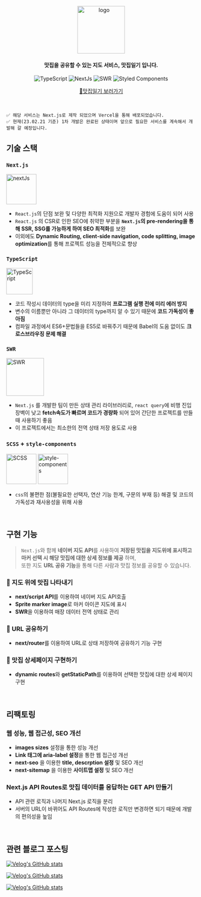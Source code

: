 
<div align="center">
  <br />
  <img width="126" alt="logo" src="https://user-images.githubusercontent.com/67556491/220362834-b25be8a0-a391-4941-b9e9-7f5a48b09fb9.png">
  <br />
  <h4>맛집을 공유할 수 있는 지도 서비스, 맛집일기 입니다.</h4>
  
  ![TypeScript](https://img.shields.io/badge/TypeScript-3178C6?style=flat-square&logo=typescript&logoColor=white)
  ![NextJs](http://img.shields.io/badge/-Next.js-000?style=flat-square&logo=next.js&link=http://zi-gae.github.io/)
  ![SWR](https://img.shields.io/badge/-swr-000?style=flat-square&logo=next.js&link=http://zi-gae.github.io/)
  ![Styled Components](https://img.shields.io/badge/styled--components-DB7093?style=flat-square&logo=styled-components&logoColor=white)
  
 [📍맛집일기 보러가기](https://sujin-map.vercel.app/)
  
</div>

<br />

```
✅ 해당 서비스는 Next.js로 제작 되었으며 Vercel을 통해 배포되었습니다.
✅ 현재(23.02.21 기준) 1차 개발은 완료된 상태이며 앞으로 필요한 서비스를 계속해서 개발해 갈 예정입니다.
```

## 기술 스택
### `Next.js`
<img width="80" alt="nextJs" src="https://user-images.githubusercontent.com/67556491/220366826-2a2fb563-bc9b-4c58-895c-0a958887ed13.png" />

- `React.js`의 단점 보완 및 다양한 최적화 지원으로 개발자 경험에 도움이 되어 사용
- `React.js` 의 CSR로 인한 SEO에 취약한 부분을  **`Next.js`의 pre-rendering을 통해 SSR, SSG를 가능하게 하여 SEO 최적화**를 보완
- 이외에도 **Dynamic Routing, client-side navigation, code splitting, image optimization**를 통해 프로젝트 성능을 전체적으로 향상

### `TypeScript`
<img width="70" alt="TypeScript" src="https://user-images.githubusercontent.com/67556491/220367785-05231ed8-7d19-4ee2-87ae-75ff66a3c71e.png" />

- 코드 작성시 데이터의 type을 미리 지정하여 **프로그램 실행 전에 미리 에러 방지**
- 변수의 이름뿐만 아니라 그 데이터의 type까지 알 수 있기 때문에 **코드 가독성이 좋아짐**
- 컴파일 과정에서 ES6+문법들을 ES5로 바꿔주기 때문에 Babel의 도움 없이도 **크로스브라우징 문제 해결**

### `SWR`
<img width="100" alt="SWR" src="https://user-images.githubusercontent.com/67556491/220367999-d93f48df-1bd9-44cf-bd7c-cb4a561f6b11.png" />

- `Next.js` 를 개발한 팀이 만든 상태 관리 라이브러리로, `react query`에 비행 진입 장벽이 낮고 **fetch속도가 빠르며 코드가 경량화** 되어 있어 간단한 프로젝트를 만들 때 사용하기 좋음
- 이 프로젝트에서는 최소한의 전역 상태 저장 용도로 사용

### `SCSS` + `style-components`
<div align="left">
<img width="80" alt="SCSS" src="https://user-images.githubusercontent.com/67556491/220368281-bcb83a8a-3cd0-4692-9ca8-37104f7f22d1.png" />
<img width="80" alt="style-components" src="https://user-images.githubusercontent.com/67556491/221363549-fdb0dbff-447e-4407-9dd3-c173033b8045.png"/>
</div>

- `css`의 불편한 점(불필요한 선택자, 연산 기능 한계, 구문의 부재 등) 해결 및 코드의 가독성과 재사용성을 위해 사용

<br />

## 구현 기능

> `Next.js`와 함께 **네이버 지도 API**를 사용하여 **저장된 맛집을 지도위에 표시하고 마커 선택 시 해당 맛집에 대한 상세 정보를 제공** 하며, <br /> 또한 지도 **URL 공유 기능**을 통해 다른 사람과 맛집 정보를 공유할 수 있습니다.


### 📍 지도 위에 맛집 나타내기

- **next/script API**를 이용하여 네이버 지도 API호출
- **Sprite marker image**로 마커 아이콘 지도에 표시
- **SWR**을 이용하여 매장 데이터 전역 상태로 관리

### 📲 URL 공유하기

- **next/router**를 이용하여 URL로 상태 저장하여 공유하기 기능 구현

### 🔎 맛집 상세페이지 구현하기

- **dynamic routes**와 **getStaticPath**를 이용하여 선택한 맛집에 대한 상세 페이지 구현

<br />

## 리팩토링
### 웹 성능, 웹 접근성, SEO 개선

- **images sizes** 설정을 통한 성능 개선
- **Link 태그에 aria-label 설정**을 통한 웹 접근성 개선
- **next-seo** 을 이용한 **title, descrption 설정** 및 SEO 개선
- **next-sitemap** 을 이용한 **사이트맵 설정** 및 SEO 개선

### Next.js API Routes로 맛집 데이터를 응답하는 GET API 만들기

- API 관련 로직과 나머지 Next.js 로직을 분리
- 서버의 URL이 바뀌어도 API Routes에 작성한 로직만 변경하면 되기 때문에 개발의 편의성을 높임

<br />

## 관련 블로그 포스팅
[![Velog's GitHub stats](https://velog-readme-stats.vercel.app/api?name=ahn-sujin&slug=Next.js-Data-Fetching&color=dark)](https://velog.io/@ahn-sujin/Next.js-Data-Fetching)

[![Velog's GitHub stats](https://velog-readme-stats.vercel.app/api?name=ahn-sujin&slug=Next.js-초간단-Next.js에서-sitemap-만들기&color=dark)](https://velog.io/@ahn-sujin/Next.js-%EC%B4%88%EA%B0%84%EB%8B%A8-Next.js%EC%97%90%EC%84%9C-sitemap-%EB%A7%8C%EB%93%A4%EA%B8%B0)

[![Velog's GitHub stats](https://velog-readme-stats.vercel.app/api?name=ahn-sujin&slug=TypeScript-왜-타입스크립트를-써야할까&color=dark)](https://velog.io/@ahn-sujin/TypeScript-%EC%99%9C-%ED%83%80%EC%9E%85%EC%8A%A4%ED%81%AC%EB%A6%BD%ED%8A%B8%EB%A5%BC-%EC%8D%A8%EC%95%BC%ED%95%A0%EA%B9%8C)


